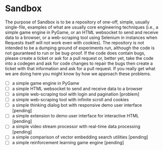 # Sandbox

The purpose of Sandbox is to be a repository of one-off, simple, usually single-file, examples of what are usually core engineering techniques (i.e., a simple game engine in PyGame, or an HTML websocket to send and receive data to a browser, or a web-scraping tool using Selenium in instances when Requests itself will not work even with cookies). The repository is not intended to be a dumping ground of experiments run, although the code is not gauranteed to run or be bug-proof. If the code does contain bugs, please create a ticket or ask for a pull request or, better yet, take the code into a codegen and ask for code changes to repair the bugs then create a ticket with that information and ask for a pull request. If you really get what we are doing here you might know by how we approach these problems.

- [ ] a simple game engine in PyGame
- [ ] a simple HTML websocket to send and receive data to a browser
- [ ] a simple web-scraping tool with login and pagination [problem]
- [ ] a simple web-scraping tool with infinite scroll and cookies
- [ ] a simple thinking dialog bot with responsive demo user interface [pending]
- [ ] a simple extension to demo user interface for interactive HTML [pending]
- [ ] a simple video stream processor with real-time data processing [pending]
- [ ] a simple comparison of vector embedding search utilities [pending]
- [ ] a simple reinforcement learning game engine [pending]
